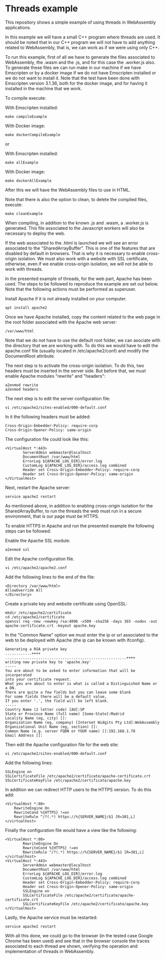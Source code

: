 # Threads example

This repository shows a simple example of using threads in WebAssembly applications.

In this example we will have a small C++ program where threads are used. It should be noted that in our C++ program we will not have to add anything related to WebAssembly, that is, we can work as if we were using only C++.

To run this example, first of all we have to generate the files associated to WebAssembly, the .wasm and the .js, and for this case the .worker.js also. To generate these files we can run make in our machine if we have Emscripten or by a docker image if we do not have Emscripten installed or we do not want to install it. Note that the test have been done with Emscripten version 3.1.36, both for the docker image, and for having it installed in the machine that we work.

To compile execute:

With Emscripten installed:

```shell
make compileExample
```

With Docker image:

```shell
make dockerCompileExample
```

or

With Emscripten installed:

```shell
make allExample
```

With Docker image:

```shell
make dockerAllExample
```

After this we will have the WebAssembly files to use in HTML.

Note that there is also the option to clean, to delete the compiled files, execute:

```shell
make cleanExample
```

When compiling, in addition to the known .js and .wasm, a .worker.js is generated. This file associated to the Javascript workers will also be necessary to deploy the web.

If the web associated to the .html is launched we will see an error associated to the "SharedArrayBuffer". This is one of the features that are disabled by default in browsers. That is why it is necessary to enable cross-origin isolation. We must also work with a website with SSL certificate, otherwise, even if we enable cross-origin isolation, we will not be able to work with threads.

In the presented example of threads, for the web part, Apache has been used. The steps to be followed to reproduce the example are set out below. Note that the following actions must be performed as superuser.

Install Apache if it is not already installed on your computer.

```shell
apt install apache2
```

Once we have Apache installed, copy the content related to the web page in the root folder associated with the Apache web server:

```shell
/var/www/html 
```

Note that we do not have to use the default root folder, we can asociate with the directory that we are working with. To do this we would have to edit the apache.conf file (usually located in /etc/apache2/conf) and modify the DocumentRoot attribute.

The next step is to activate the cross-origin isolation. To do this, two headers must be inserted in the server side. But before that, we must enable Apache modules "rewrite" and "headers":

```shell
a2enmod rewrite
a2enmod headers
```

The next step is to edit the server configuration file:
```shell
vi /etc/apache2/sites-enabled/000-default.conf
```

In it the following headers must be added:

```shell
Cross-Origin-Embedder-Policy: require-corp
Cross-Origin-Opener-Policy: same-origin
```

The configuration file could look like this:
```shell
<VirtualHost *:443>
        ServerAdmin webmaster@localhost
        DocumentRoot /var/www/html
        ErrorLog ${APACHE_LOG_DIR}/error.log
        CustomLog ${APACHE_LOG_DIR}/access.log combined
        Header set Cross-Origin-Embedder-Policy: require-corp
        Header set Cross-Origin-Opener-Policy: same-origin
</VirtualHost>

```

Next, restart the Apache server:
```shell
service apache2 restart
```

As mentioned above, in addition to enabling cross-origin isolation for the SharedArrayBuffer, to run the threads the web must run in a secure environment, that is our page must be HTTPS.

To enable HTTPS in Apache and run the presented example the following steps can be followed:

Enable the Apache SSL module:

```shell
a2enmod ssl
```

Edit the Apache configuration file.

```shell
vi /etc/apache2/apache2.conf
```

Add the following lines to the end of the file:

```shell
<Directory /var/www/html>
AllowOverride All
</Directory>
```

Create a private key and website certificate using OpenSSL:

```shell
mkdir /etc/apache2/certificate
cd /etc/apache2/certificate
openssl req -new -newkey rsa:4096 -x509 -sha256 -days 365 -nodes -out apache-certificate.crt -keyout apache.key
```

In the "Common Name" option we must enter the ip or url associated to the web to be deployed with Apache (the ip can be known with ifconfig).

```shell
Generating a RSA private key
............++++
.......................................................++++
writing new private key to 'apache.key'
-----
You are about to be asked to enter information that will be incorporated
into your certificate request.
What you are about to enter is what is called a Distinguished Name or a DN.
There are quite a few fields but you can leave some blank
For some fields there will be a default value,
If you enter '.', the field will be left blank.
-----
Country Name (2 letter code) [AU]:SP
State or Province Name (full name) [Some-State]:Madrid
Locality Name (eg, city) []:
Organization Name (eg, company) [Internet Widgits Pty Ltd]:WebAssembly
Organizational Unit Name (eg, section) []:
Common Name (e.g. server FQDN or YOUR name) []:192.168.1.78
Email Address []:

```

Then edit the Apache configuration file for the web site:

```shell
vi /etc/apache2/sites-enabled/000-default.conf
```

Add the following lines:

```shell
SSLEngine on
SSLCertificateFile /etc/apache2/certificate/apache-certificate.crt
SSLCertificateKeyFile /etc/apache2/certificate/apache.key
```

In addition we can redirect HTTP users to the HTTPS version. To do this add:

```shell
<VirtualHost *:80>
    RewriteEngine On
    RewriteCond %{HTTPS} !=on
    RewriteRule ^/?(.*) https://%{SERVER_NAME}/$1 [R=301,L]
</virtualhost>
```

Finally the configuration file would have a view like the following:

```shell
<VirtualHost *:80>
        RewriteEngine On
        RewriteCond %{HTTPS} !=on
        RewriteRule ^/?(.*) https://%{SERVER_NAME}/$1 [R=301,L]
</virtualhost>
<VirtualHost *:443>
        ServerAdmin webmaster@localhost
        DocumentRoot /var/www/html
        ErrorLog ${APACHE_LOG_DIR}/error.log
        CustomLog ${APACHE_LOG_DIR}/access.log combined
        Header set Cross-Origin-Embedder-Policy: require-corp
        Header set Cross-Origin-Opener-Policy: same-origin
        SSLEngine on
        SSLCertificateFile /etc/apache2/certificate/apache-certificate.crt
        SSLCertificateKeyFile /etc/apache2/certificate/apache.key
</VirtualHost>
```

Lastly, the Apache service must be restarted:

```shell
service apache2 restart
```

With all this done, we could go to the browser (in the tested case Google Chrome has been used) and see that in the browser console the traces associated to each thread are shown, verifying the operation and implementation of threads in WebAssembly.  
